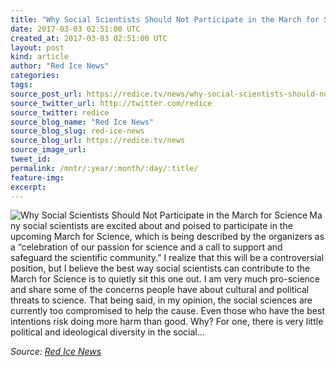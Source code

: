 ```yaml
---
title: "Why Social Scientists Should Not Participate in the March for Science"
date: 2017-03-03 02:51:00 UTC
created_at: 2017-03-03 02:51:00 UTC
layout: post
kind: article
author: "Red Ice News"
categories: 
tags: 
source_post_url: https://redice.tv/news/why-social-scientists-should-not-participate-in-the-march-for-science
source_twitter_url: http://twitter.com/redice
source_twitter: redice
source_blog_name: "Red Ice News"
source_blog_slug: red-ice-news
source_blog_url: https://redice.tv/news
source_image_url: 
tweet_id:
permalink: /mntr/:year/:month/:day/:title/
feature-img: 
excerpt:
---
```

<img align="left" alt="Why Social Scientists Should Not Participate in the March for Science" src="https://rdice.net/a/c/n/17/03030346-america_science012.9cd7b47f.jpg"> Many social scientists are excited about and poised to participate in the upcoming March for Science, which is being described by the organizers as a “celebration of our passion for science and a call to support and safeguard the scientific community.” I realize that this will be a controversial position, but I believe the best way social scientists can contribute to the March for Science is to quietly sit this one out. I am very much pro-science and share some of the concerns people have about cultural and political threats to science. That being said, in my opinion, the social sciences are currently too compromised to help the cause. Even those who have the best intentions risk doing more harm than good. Why? For one, there is very little political and ideological diversity in the social…<div class="">
    <i>Source: <a href="https://redice.tv/news">Red Ice News</a></i>
</div>
